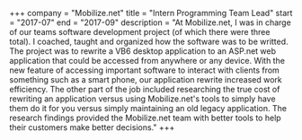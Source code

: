 +++
company = "Mobilize.net"
title = "Intern Programming Team Lead"
start = "2017-07"
end = "2017-09"
description = "At Mobilize.net, I was in charge of our teams software development project (of which there were three total). I coached, taught and organized how the software was to be writted. The project was to rewrite a VB6 desktop application to an ASP.net web application that could be accessed from anywhere or any device. With the new feature of accessing important software to interact with clients from something such as a smart phone, our application rewrite increased work efficiency. The other part of the job included researching the true cost of rewriting an application versus using Mobilize.net's tools to simply have them do it for you versus simply maintaining an old legacy application. The research findings provided the Mobilize.net team with better tools to help their customers make better decisions."
+++